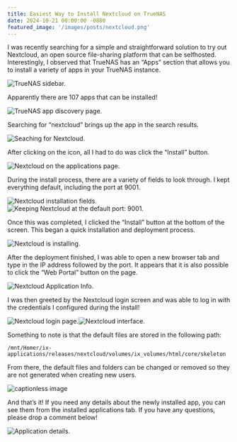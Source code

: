 ```yaml
---
title: Easiest Way to Install Nextcloud on TrueNAS
date: 2024-10-21 00:00:00 -0800
featured_image: '/images/posts/nextcloud.png'
---
```


I was recently searching for a simple and straightforward solution to try out Nextcloud, an open source file-sharing platform that can be selfhosted. Interestingly, I observed that TrueNAS has an “Apps” section that allows you to install a variety of apps in your TrueNAS instance.

![TrueNAS sidebar.](https://miro.medium.com/v2/resize:fit:504/format:webp/1*sf2Uhs5UH19ZelYjc_u81Q.png)

Apparently there are 107 apps that can be installed!

![TrueNAS app discovery page.](https://miro.medium.com/v2/resize:fit:1400/format:webp/1*JR230nOWdnibz6XPlZxyxA.png)

Searching for “nextcloud” brings up the app in the search results.

![Seaching for Nextcloud.](https://miro.medium.com/v2/resize:fit:1130/format:webp/1*PTB4Wsy9vqMTugsm6uFlhw.png)

After clicking on the icon, all I had to do was click the “Install” button.

![Nextcloud on the applications page.](https://miro.medium.com/v2/resize:fit:1400/format:webp/1*w8zBuNguTpAXz6QYIYVU9g.png)

During the install process, there are a variety of fields to look through. I kept everything default, including the port at 9001.

![Nextcloud installation fields.](https://miro.medium.com/v2/resize:fit:932/format:webp/1*FRsBq4-xb5ibvxOY2EiDLQ.png)![Keeping Nextcloud at the default port: 9001.](https://miro.medium.com/v2/resize:fit:918/format:webp/1*i0hcjvtIfvR_i2tZGfSNQA.png)

Once this was completed, I clicked the “Install” button at the bottom of the screen. This began a quick installation and deployment process.

![Nextcloud is installing.](https://miro.medium.com/v2/resize:fit:784/format:webp/1*arm_mD6e94MPPX4XqvHalw.png)

After the deployment finished, I was able to open a new browser tab and type in the IP address followed by the port. It appears that it is also possible to click the “Web Portal” button on the page.

![Nextcloud Application Info.](https://miro.medium.com/v2/resize:fit:880/format:webp/1*cZNht1JfcFz7YI8-pNRe3A.png)

I was then greeted by the Nextcloud login screen and was able to log in with the credentials I configured during the install!

![Nextcloud login page.](https://miro.medium.com/v2/resize:fit:1400/format:webp/1*T6LtqeytKh6fUl_seqXDRg.png)![Nextcloud interface.](https://miro.medium.com/v2/resize:fit:1400/format:webp/1*UZS_Ki94prlx9pj-dz5acw.png)

Something to note is that the default files are stored in the following path:

```
/mnt/Homer/ix-applications/releases/nextcloud/volumes/ix_volumes/html/core/skeleton
```

From there, the default files and folders can be changed or removed so they are not generated when creating new users.

![captionless image](https://miro.medium.com/v2/resize:fit:1400/format:webp/1*89OYB3fdCcqWu71rnnVpxw.png)

And that’s it! If you need any details about the newly installed app, you can see them from the installed applications tab. If you have any questions, please drop a comment below!

![Application details.](https://miro.medium.com/v2/resize:fit:1400/format:webp/1*e9jk1NCui3bhZEuyXoDgnA.png)
